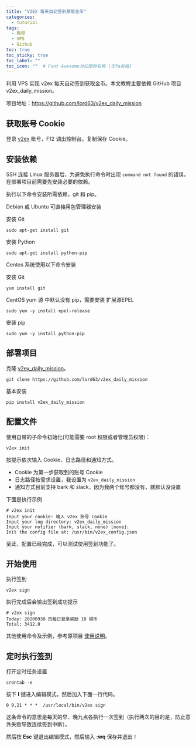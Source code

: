```yaml
---
title: "V2EX 每天自动签到获取金币"
categories:
  - tutorial
tags:
  - 教程
  - VPS
  - Github
toc: true
toc_sticky: true
toc_label: ""
toc_icon: ""  # Font Awesome对应图标名称 (无fa前缀)	
---
```

利用 VPS 实现 v2ex 每天自动签到获取金币。本文教程主要依赖 GitHub 项目 v2ex_daily_mission。

项目地址：<https://github.com/lord63/v2ex_daily_mission>

## 获取账号 Cookie
登录 [v2ex](https://www.v2ex.com/) 账号，F12 调出控制台。复制保存 Cookie。

## 安装依赖
SSH 连接 Linux 服务器后，为避免执行命令时出现 `command not found` 的错误，在部署项目前需要先安装必要的依赖。

执行以下命令安装所需依赖，git 和 pip。

Debian 或 Ubuntu 可直接用包管理器安装

安装 Git
```
sudo apt-get install git
```

安装 Python

```
sudo apt-get install python-pip
```

Centos 系统使用以下命令安装

安装 Git
```
yum install git
```

CentOS yum 源 中默认没有 pip，需要安装 扩展源EPEL
```
sudo yum -y install epel-release
```

安装 pip
```
sudo yum -y install python-pip
```

## 部署项目
克隆 [v2ex_daily_mission](https://github.com/lord63/v2ex_daily_mission)。
```
git clone https://github.com/lord63/v2ex_daily_mission
```

基本安装

```
pip install v2ex_daily_mission
```

## 配置文件
使用自带的子命令初始化(可能需要 root 权限或者管理员权限)：

```
v2ex init
```
按提示依次输入 Cookie、日志路径和通知方式。

- Cookie 为第一步获取到的账号 Cookie
- 日志路径按需求设置，我设置为 `v2ex_daily_mission`
- 通知方式目前支持 bark 和 slack，因为我两个账号都没有，就默认没设置

下面是执行示例
```
# v2ex init
Input your cookie: 输入 v2ex 账号 Cookie
Input your log directory: v2ex_daily_mission
Input your notifier (bark, slack, none) [none]: 
Init the config file at: /usr/bin/v2ex_config.json
```
至此，配置已经完成，可以测试使用签到功能了。

## 开始使用
执行签到
```
v2ex sign
```
执行完成后会输出签到成功提示
```
# v2ex sign
Today: 20200930 的每日登录奖励 10 铜币
Total: 3412.0
```
其他使用命令及示例，参考原项目 [使用说明](https://github.com/lord63/v2ex_daily_mission#开始使用)。

## 定时执行签到
打开定时任务设置
```
crontab -e
```
按下 **I** 键进入编辑模式，然后加入下面一行代码。
```
0 9,21 * * *  /usr/local/bin/v2ex sign
```
这条命令的意思是每天的早、晚九点各执行一次签到（执行两次的目的是，防止意外失败导致连续签到中断）。

然后按 **Esc** 键退出编辑模式，然后输入 **:wq** 保存并退出！